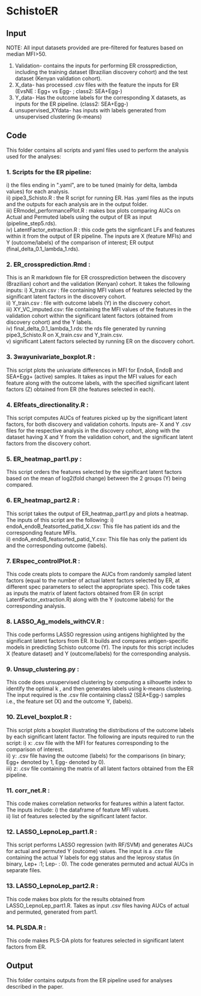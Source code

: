 # SchistoER

## Input 
NOTE: All input datasets provided are pre-filtered for features based on median MFI>50. 

1. Validation-  contains the inputs for performing ER crossprediction, including the training dataset (Brazilian discovery cohort) and the test dataset (Kenyan validation cohort).
2. X_data- has processed .csv files with the feature the inputs for ER (EvsNE : Egg+ vs Egg- ; class2: SEA+Egg-)
3. Y_data- Has the outcome labels for the corresponding X datasets, as inputs for the ER pipeline. (class2: SEA+Egg-)
4. unsupervised_XYdata- has inputs with labels generated from unsupervised clustering (k-means)

## Code 
This folder contains all scripts and yaml files used to perform the analysis used for the analyses:

### 1. Scripts for the ER pipeline:
i) the files ending in ".yaml", are to be tuned (mainly for delta, lambda values) for each analysis.<br>
ii) pipe3_Schisto.R : the R script for running ER. Has .yaml files as the inputs and the outputs for each analysis are in the output folder.<br>
iii) ERmodel_performancePlot.R : makes box plots comparing AUCs on Actual and Permuted labels using the output of ER as input (pipeline_step5.rds).<br>
iv) LatentFactor_extraction.R : this code gets the signficant LFs and features within it from the output of ER pipeline. The inputs are X (feature MFIs) and Y (outcome/labels) of the comparison of interest; ER output (final_delta_0.1_lambda_1.rds).

### 2. ER_crossprediction.Rmd : 
This is an R markdown file for ER crossprediction between the discovery (Brazilian) cohort and the validation (Kenyan) cohort. It takes the following inputs:
i) X_train.csv : file containing MFI values of features selected by the significant latent factors in the discovery cohort.<br>
ii) Y_train.csv : file with outcome labels (Y) in the discovery cohort.<br>
iii) XY_VC_imputed.csv: file containing the MFI values of the features in the validation cohort within the significant latent factors (obtained from discovery cohort) and the Y labels.<br>
iv) final_delta_0.1_lambda_1.rds: the rds file generated by running pipe3_Schisto.R on X_train.csv and Y_train.csv.<br>
v) significant Latent factors selected by running ER on the discovery cohort.

### 3. 3wayunivariate_boxplot.R : 
This script plots the univariate differences in MFI for EndoA, EndoB and SEA+Egg+ (active) samples. It takes as input the MFI values for each feature along with the outcome labels, with the specified significant latent factors (Z) obtained from ER (the features selected in each).

### 4. ERfeats_directionality.R : 
This script computes AUCs of features picked up by the significant latent factors, for both discovery and validation cohorts. Inputs are- X and Y .csv files for the respective analysis in the discovery cohort, along with the dataset having X and Y from the validation cohort, and the significant latent factors from the discovery cohort.

### 5. ER_heatmap_part1.py : 
This script orders the features selected by the significant latent factors based on the mean of log2(fold change) between the 2 groups (Y) being compared. 

### 6. ER_heatmap_part2.R : 
This script takes the output of ER_heatmap_part1.py and plots a heatmap. The inputs of this script are the following:
i) endoA_endoB_featsorted_patid_X.csv: This file has patient ids and the corresponding feature MFIs. <br>
ii) endoA_endoB_featsorted_patid_Y.csv: This file has only the patient ids and the corresponding outcome (labels).

### 7. ERspec_controlPlot.R : 
This code creats plots to compare the AUCs from randomly sampled latent factors (equal to the number of actual latent factors selected by ER, at different spec parameters to select the appropriate spec). This code takes as inputs the matrix of latent factors obtained from ER (in script LatentFactor_extraction.R) along with the Y (outcome labels) for the corresponding analysis.

### 8. LASSO_Ag_models_withCV.R : 
This code performs LASSO regression using antigens highlighted by the significant latent factors from ER. It builds and compares antigen-specific models in predicting Schisto outcome (Y). The inputs for this script includes X (feature dataset) and Y (outcome/labels) for the corresponding analysis.

### 9. Unsup_clustering.py : 
This code does unsupervised clustering by computing a silhouette index to identify the optimal k , and then generates labels using k-means clustering. The input required is the .csv file containing class2 (SEA+Egg-) samples i.e., the feature set (X) and the outcome Y, (labels). 

### 10. ZLevel_boxplot.R : 
This script plots a boxplot illustrating the distributions of the outcome labels by each significant latent factor. The following are inputs required to run the script:
i) x: .csv file with the MFI for features corresponding to the comparison of interest. <br>
ii) y: .csv file having the outcome (labels) for the comparisons (in binary; Egg+ denoted by 1, Egg- denoted by 0). <br>
iii) z: .csv file containing the matrix of all latent factors obtained from the ER pipeline.

### 11. corr_net.R : 
This code makes correlation networks for features within a latent factor. The inputs include:
i) the dataframe of feature MFI values. <br> 
ii) list of features selected by the significant latent factor. 

### 12. LASSO_LepnoLep_part1.R : 
This script performs LASSO regression (with RF/SVM) and generates AUCs for actual and permuted Y (outcome) values. The input is a .csv file containing the actual Y labels for egg status and the leprosy status (in binary, Lep+ :1; Lep- : 0). The code generates permuted and actual AUCs in separate files. 

### 13. LASSO_LepnoLep_part2.R : 
This code makes box plots for the results obtained from LASSO_LepnoLep_part1.R. Takes as input .csv files having AUCs of actual and permuted, generated from part1.

### 14. PLSDA.R :
This code makes PLS-DA plots for features selected in significant latent factors from ER.

## Output
This folder contains outputs from the ER pipeline used for analyses described in the paper. 


